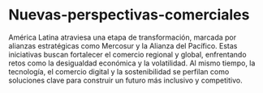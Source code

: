 # Nuevas-perspectivas-comerciales
América Latina atraviesa una etapa de transformación, marcada por alianzas estratégicas como Mercosur y la Alianza del Pacífico. Estas iniciativas buscan fortalecer el comercio regional y global, enfrentando retos como la desigualdad económica y la volatilidad. Al mismo tiempo, la tecnología, el comercio digital y la sostenibilidad se perfilan como soluciones clave para construir un futuro más inclusivo y competitivo.

